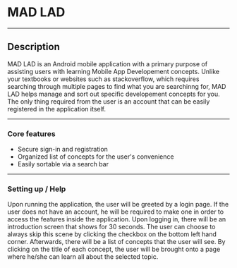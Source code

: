 # MAD LAD

---

## Description

MAD LAD is an Android mobile application with a primary purpose of assisting users with learning Mobile App Developement concepts. Unlike your textbooks or websites such as stackoverflow, which requires searching through multiple pages to find what you are searchinng for, MAD LAD helps manage and sort out specific developement concepts for you. The only thing required from the user is an account that can be easily registered in the application itself.

---

### Core features

- Secure sign-in and registration
- Organized list of concepts for the user's convenience
- Easily sortable via a search bar

---

### Setting up / Help

Upon running the application, the user will be greeted by a login page. If the user does not have an account, he will be required to make one in order to access the features inside the application.
Upon logging in, there will be an introduction screen that shows for 30 seconds. The user can choose to always skip this scene by clicking the checkbox on the bottom left hand corner.
Afterwards, there will be a list of concepts that the user will see. By clicking on the title of each concept, the user will be brought onto a page where he/she can learn all about the selected topic.
